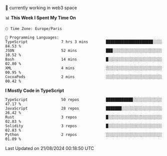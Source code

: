 🔭 currently working in web3 space

<!--START_SECTION:waka-->
📊 **This Week I Spent My Time On** 

```text
🕑︎ Time Zone: Europe/Paris

💬 Programming Languages: 
TypeScript               7 hrs 3 mins        █████████████████████░░░░   84.53 % 
JSON                     52 mins             ███░░░░░░░░░░░░░░░░░░░░░░   10.52 % 
Bash                     14 mins             █░░░░░░░░░░░░░░░░░░░░░░░░   02.80 % 
XML                      4 mins              ░░░░░░░░░░░░░░░░░░░░░░░░░   00.95 % 
CocoaPods                2 mins              ░░░░░░░░░░░░░░░░░░░░░░░░░   00.42 % 
```

**I Mostly Code in TypeScript** 

```text
TypeScript               50 repos            ████████████░░░░░░░░░░░░░   47.17 % 
JavaScript               28 repos            ███████░░░░░░░░░░░░░░░░░░   26.42 % 
Rust                     3 repos             █░░░░░░░░░░░░░░░░░░░░░░░░   02.83 % 
Solidity                 3 repos             █░░░░░░░░░░░░░░░░░░░░░░░░   02.83 % 
Python                   2 repos             ░░░░░░░░░░░░░░░░░░░░░░░░░   01.89 % 
```




 Last Updated on 21/08/2024 00:18:50 UTC
<!--END_SECTION:waka-->
